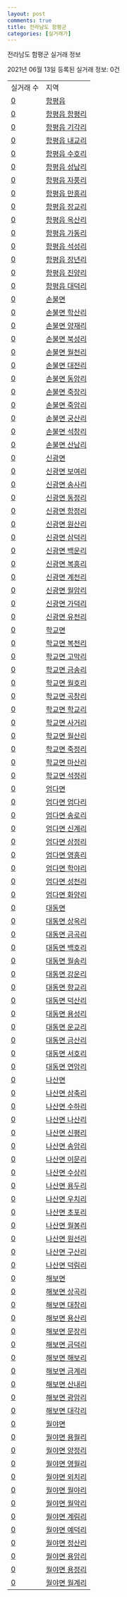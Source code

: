 ```yaml
---
layout: post
comments: true
title: 전라남도 함평군
categories: [실거래가]
---
```


전라남도 함평군 실거래 정보

2021년 06월 13일 등록된 실거래 정보: 0건


<table class="sortable">
  <tr>
    <td>실거래 수</td>
    <td>지역</td>
  </tr>

  
  <tr class="item">
    <td><a href="4686025000.html">0</a></td>
    <td><a href="4686025000.html">함평읍</a></td>
  </tr>
    

  <tr class="item">
    <td><a href="4686025021.html">0</a></td>
    <td><a href="4686025021.html">함평읍 함평리</a></td>
  </tr>
    

  <tr class="item">
    <td><a href="4686025022.html">0</a></td>
    <td><a href="4686025022.html">함평읍 기각리</a></td>
  </tr>
    

  <tr class="item">
    <td><a href="4686025023.html">0</a></td>
    <td><a href="4686025023.html">함평읍 내교리</a></td>
  </tr>
    

  <tr class="item">
    <td><a href="4686025024.html">0</a></td>
    <td><a href="4686025024.html">함평읍 수호리</a></td>
  </tr>
    

  <tr class="item">
    <td><a href="4686025025.html">0</a></td>
    <td><a href="4686025025.html">함평읍 성남리</a></td>
  </tr>
    

  <tr class="item">
    <td><a href="4686025026.html">0</a></td>
    <td><a href="4686025026.html">함평읍 자풍리</a></td>
  </tr>
    

  <tr class="item">
    <td><a href="4686025027.html">0</a></td>
    <td><a href="4686025027.html">함평읍 만흥리</a></td>
  </tr>
    

  <tr class="item">
    <td><a href="4686025028.html">0</a></td>
    <td><a href="4686025028.html">함평읍 장교리</a></td>
  </tr>
    

  <tr class="item">
    <td><a href="4686025029.html">0</a></td>
    <td><a href="4686025029.html">함평읍 옥산리</a></td>
  </tr>
    

  <tr class="item">
    <td><a href="4686025030.html">0</a></td>
    <td><a href="4686025030.html">함평읍 가동리</a></td>
  </tr>
    

  <tr class="item">
    <td><a href="4686025031.html">0</a></td>
    <td><a href="4686025031.html">함평읍 석성리</a></td>
  </tr>
    

  <tr class="item">
    <td><a href="4686025032.html">0</a></td>
    <td><a href="4686025032.html">함평읍 장년리</a></td>
  </tr>
    

  <tr class="item">
    <td><a href="4686025033.html">0</a></td>
    <td><a href="4686025033.html">함평읍 진양리</a></td>
  </tr>
    

  <tr class="item">
    <td><a href="4686025034.html">0</a></td>
    <td><a href="4686025034.html">함평읍 대덕리</a></td>
  </tr>
    

  <tr class="item">
    <td><a href="4686031000.html">0</a></td>
    <td><a href="4686031000.html">손불면</a></td>
  </tr>
    

  <tr class="item">
    <td><a href="4686031021.html">0</a></td>
    <td><a href="4686031021.html">손불면 학산리</a></td>
  </tr>
    

  <tr class="item">
    <td><a href="4686031022.html">0</a></td>
    <td><a href="4686031022.html">손불면 양재리</a></td>
  </tr>
    

  <tr class="item">
    <td><a href="4686031023.html">0</a></td>
    <td><a href="4686031023.html">손불면 북성리</a></td>
  </tr>
    

  <tr class="item">
    <td><a href="4686031024.html">0</a></td>
    <td><a href="4686031024.html">손불면 월천리</a></td>
  </tr>
    

  <tr class="item">
    <td><a href="4686031025.html">0</a></td>
    <td><a href="4686031025.html">손불면 대전리</a></td>
  </tr>
    

  <tr class="item">
    <td><a href="4686031026.html">0</a></td>
    <td><a href="4686031026.html">손불면 동암리</a></td>
  </tr>
    

  <tr class="item">
    <td><a href="4686031027.html">0</a></td>
    <td><a href="4686031027.html">손불면 죽장리</a></td>
  </tr>
    

  <tr class="item">
    <td><a href="4686031028.html">0</a></td>
    <td><a href="4686031028.html">손불면 죽암리</a></td>
  </tr>
    

  <tr class="item">
    <td><a href="4686031029.html">0</a></td>
    <td><a href="4686031029.html">손불면 궁산리</a></td>
  </tr>
    

  <tr class="item">
    <td><a href="4686031030.html">0</a></td>
    <td><a href="4686031030.html">손불면 석창리</a></td>
  </tr>
    

  <tr class="item">
    <td><a href="4686031031.html">0</a></td>
    <td><a href="4686031031.html">손불면 산남리</a></td>
  </tr>
    

  <tr class="item">
    <td><a href="4686032000.html">0</a></td>
    <td><a href="4686032000.html">신광면</a></td>
  </tr>
    

  <tr class="item">
    <td><a href="4686032021.html">0</a></td>
    <td><a href="4686032021.html">신광면 보여리</a></td>
  </tr>
    

  <tr class="item">
    <td><a href="4686032022.html">0</a></td>
    <td><a href="4686032022.html">신광면 송사리</a></td>
  </tr>
    

  <tr class="item">
    <td><a href="4686032023.html">0</a></td>
    <td><a href="4686032023.html">신광면 동정리</a></td>
  </tr>
    

  <tr class="item">
    <td><a href="4686032024.html">0</a></td>
    <td><a href="4686032024.html">신광면 함정리</a></td>
  </tr>
    

  <tr class="item">
    <td><a href="4686032025.html">0</a></td>
    <td><a href="4686032025.html">신광면 원산리</a></td>
  </tr>
    

  <tr class="item">
    <td><a href="4686032026.html">0</a></td>
    <td><a href="4686032026.html">신광면 삼덕리</a></td>
  </tr>
    

  <tr class="item">
    <td><a href="4686032027.html">0</a></td>
    <td><a href="4686032027.html">신광면 백운리</a></td>
  </tr>
    

  <tr class="item">
    <td><a href="4686032028.html">0</a></td>
    <td><a href="4686032028.html">신광면 복흥리</a></td>
  </tr>
    

  <tr class="item">
    <td><a href="4686032029.html">0</a></td>
    <td><a href="4686032029.html">신광면 계천리</a></td>
  </tr>
    

  <tr class="item">
    <td><a href="4686032030.html">0</a></td>
    <td><a href="4686032030.html">신광면 월암리</a></td>
  </tr>
    

  <tr class="item">
    <td><a href="4686032031.html">0</a></td>
    <td><a href="4686032031.html">신광면 가덕리</a></td>
  </tr>
    

  <tr class="item">
    <td><a href="4686032032.html">0</a></td>
    <td><a href="4686032032.html">신광면 유천리</a></td>
  </tr>
    

  <tr class="item">
    <td><a href="4686033000.html">0</a></td>
    <td><a href="4686033000.html">학교면</a></td>
  </tr>
    

  <tr class="item">
    <td><a href="4686033021.html">0</a></td>
    <td><a href="4686033021.html">학교면 복천리</a></td>
  </tr>
    

  <tr class="item">
    <td><a href="4686033022.html">0</a></td>
    <td><a href="4686033022.html">학교면 고막리</a></td>
  </tr>
    

  <tr class="item">
    <td><a href="4686033023.html">0</a></td>
    <td><a href="4686033023.html">학교면 금송리</a></td>
  </tr>
    

  <tr class="item">
    <td><a href="4686033024.html">0</a></td>
    <td><a href="4686033024.html">학교면 월호리</a></td>
  </tr>
    

  <tr class="item">
    <td><a href="4686033025.html">0</a></td>
    <td><a href="4686033025.html">학교면 곡창리</a></td>
  </tr>
    

  <tr class="item">
    <td><a href="4686033026.html">0</a></td>
    <td><a href="4686033026.html">학교면 학교리</a></td>
  </tr>
    

  <tr class="item">
    <td><a href="4686033027.html">0</a></td>
    <td><a href="4686033027.html">학교면 사거리</a></td>
  </tr>
    

  <tr class="item">
    <td><a href="4686033028.html">0</a></td>
    <td><a href="4686033028.html">학교면 월산리</a></td>
  </tr>
    

  <tr class="item">
    <td><a href="4686033029.html">0</a></td>
    <td><a href="4686033029.html">학교면 죽정리</a></td>
  </tr>
    

  <tr class="item">
    <td><a href="4686033030.html">0</a></td>
    <td><a href="4686033030.html">학교면 마산리</a></td>
  </tr>
    

  <tr class="item">
    <td><a href="4686033031.html">0</a></td>
    <td><a href="4686033031.html">학교면 석정리</a></td>
  </tr>
    

  <tr class="item">
    <td><a href="4686034000.html">0</a></td>
    <td><a href="4686034000.html">엄다면</a></td>
  </tr>
    

  <tr class="item">
    <td><a href="4686034021.html">0</a></td>
    <td><a href="4686034021.html">엄다면 엄다리</a></td>
  </tr>
    

  <tr class="item">
    <td><a href="4686034022.html">0</a></td>
    <td><a href="4686034022.html">엄다면 송로리</a></td>
  </tr>
    

  <tr class="item">
    <td><a href="4686034023.html">0</a></td>
    <td><a href="4686034023.html">엄다면 신계리</a></td>
  </tr>
    

  <tr class="item">
    <td><a href="4686034024.html">0</a></td>
    <td><a href="4686034024.html">엄다면 삼정리</a></td>
  </tr>
    

  <tr class="item">
    <td><a href="4686034025.html">0</a></td>
    <td><a href="4686034025.html">엄다면 영흥리</a></td>
  </tr>
    

  <tr class="item">
    <td><a href="4686034026.html">0</a></td>
    <td><a href="4686034026.html">엄다면 학야리</a></td>
  </tr>
    

  <tr class="item">
    <td><a href="4686034027.html">0</a></td>
    <td><a href="4686034027.html">엄다면 성천리</a></td>
  </tr>
    

  <tr class="item">
    <td><a href="4686034028.html">0</a></td>
    <td><a href="4686034028.html">엄다면 화양리</a></td>
  </tr>
    

  <tr class="item">
    <td><a href="4686035000.html">0</a></td>
    <td><a href="4686035000.html">대동면</a></td>
  </tr>
    

  <tr class="item">
    <td><a href="4686035021.html">0</a></td>
    <td><a href="4686035021.html">대동면 상옥리</a></td>
  </tr>
    

  <tr class="item">
    <td><a href="4686035022.html">0</a></td>
    <td><a href="4686035022.html">대동면 금곡리</a></td>
  </tr>
    

  <tr class="item">
    <td><a href="4686035023.html">0</a></td>
    <td><a href="4686035023.html">대동면 백호리</a></td>
  </tr>
    

  <tr class="item">
    <td><a href="4686035024.html">0</a></td>
    <td><a href="4686035024.html">대동면 월송리</a></td>
  </tr>
    

  <tr class="item">
    <td><a href="4686035025.html">0</a></td>
    <td><a href="4686035025.html">대동면 강운리</a></td>
  </tr>
    

  <tr class="item">
    <td><a href="4686035026.html">0</a></td>
    <td><a href="4686035026.html">대동면 향교리</a></td>
  </tr>
    

  <tr class="item">
    <td><a href="4686035027.html">0</a></td>
    <td><a href="4686035027.html">대동면 덕산리</a></td>
  </tr>
    

  <tr class="item">
    <td><a href="4686035028.html">0</a></td>
    <td><a href="4686035028.html">대동면 용성리</a></td>
  </tr>
    

  <tr class="item">
    <td><a href="4686035029.html">0</a></td>
    <td><a href="4686035029.html">대동면 운교리</a></td>
  </tr>
    

  <tr class="item">
    <td><a href="4686035030.html">0</a></td>
    <td><a href="4686035030.html">대동면 금산리</a></td>
  </tr>
    

  <tr class="item">
    <td><a href="4686035031.html">0</a></td>
    <td><a href="4686035031.html">대동면 서호리</a></td>
  </tr>
    

  <tr class="item">
    <td><a href="4686035032.html">0</a></td>
    <td><a href="4686035032.html">대동면 연암리</a></td>
  </tr>
    

  <tr class="item">
    <td><a href="4686036000.html">0</a></td>
    <td><a href="4686036000.html">나산면</a></td>
  </tr>
    

  <tr class="item">
    <td><a href="4686036021.html">0</a></td>
    <td><a href="4686036021.html">나산면 삼축리</a></td>
  </tr>
    

  <tr class="item">
    <td><a href="4686036022.html">0</a></td>
    <td><a href="4686036022.html">나산면 수하리</a></td>
  </tr>
    

  <tr class="item">
    <td><a href="4686036023.html">0</a></td>
    <td><a href="4686036023.html">나산면 나산리</a></td>
  </tr>
    

  <tr class="item">
    <td><a href="4686036024.html">0</a></td>
    <td><a href="4686036024.html">나산면 신평리</a></td>
  </tr>
    

  <tr class="item">
    <td><a href="4686036025.html">0</a></td>
    <td><a href="4686036025.html">나산면 송암리</a></td>
  </tr>
    

  <tr class="item">
    <td><a href="4686036026.html">0</a></td>
    <td><a href="4686036026.html">나산면 이문리</a></td>
  </tr>
    

  <tr class="item">
    <td><a href="4686036027.html">0</a></td>
    <td><a href="4686036027.html">나산면 수상리</a></td>
  </tr>
    

  <tr class="item">
    <td><a href="4686036028.html">0</a></td>
    <td><a href="4686036028.html">나산면 용두리</a></td>
  </tr>
    

  <tr class="item">
    <td><a href="4686036029.html">0</a></td>
    <td><a href="4686036029.html">나산면 우치리</a></td>
  </tr>
    

  <tr class="item">
    <td><a href="4686036030.html">0</a></td>
    <td><a href="4686036030.html">나산면 초포리</a></td>
  </tr>
    

  <tr class="item">
    <td><a href="4686036031.html">0</a></td>
    <td><a href="4686036031.html">나산면 월봉리</a></td>
  </tr>
    

  <tr class="item">
    <td><a href="4686036032.html">0</a></td>
    <td><a href="4686036032.html">나산면 원선리</a></td>
  </tr>
    

  <tr class="item">
    <td><a href="4686036033.html">0</a></td>
    <td><a href="4686036033.html">나산면 구산리</a></td>
  </tr>
    

  <tr class="item">
    <td><a href="4686036034.html">0</a></td>
    <td><a href="4686036034.html">나산면 덕림리</a></td>
  </tr>
    

  <tr class="item">
    <td><a href="4686037000.html">0</a></td>
    <td><a href="4686037000.html">해보면</a></td>
  </tr>
    

  <tr class="item">
    <td><a href="4686037021.html">0</a></td>
    <td><a href="4686037021.html">해보면 상곡리</a></td>
  </tr>
    

  <tr class="item">
    <td><a href="4686037022.html">0</a></td>
    <td><a href="4686037022.html">해보면 대창리</a></td>
  </tr>
    

  <tr class="item">
    <td><a href="4686037023.html">0</a></td>
    <td><a href="4686037023.html">해보면 용산리</a></td>
  </tr>
    

  <tr class="item">
    <td><a href="4686037024.html">0</a></td>
    <td><a href="4686037024.html">해보면 문장리</a></td>
  </tr>
    

  <tr class="item">
    <td><a href="4686037025.html">0</a></td>
    <td><a href="4686037025.html">해보면 금덕리</a></td>
  </tr>
    

  <tr class="item">
    <td><a href="4686037026.html">0</a></td>
    <td><a href="4686037026.html">해보면 해보리</a></td>
  </tr>
    

  <tr class="item">
    <td><a href="4686037027.html">0</a></td>
    <td><a href="4686037027.html">해보면 금계리</a></td>
  </tr>
    

  <tr class="item">
    <td><a href="4686037028.html">0</a></td>
    <td><a href="4686037028.html">해보면 산내리</a></td>
  </tr>
    

  <tr class="item">
    <td><a href="4686037029.html">0</a></td>
    <td><a href="4686037029.html">해보면 광암리</a></td>
  </tr>
    

  <tr class="item">
    <td><a href="4686037030.html">0</a></td>
    <td><a href="4686037030.html">해보면 대각리</a></td>
  </tr>
    

  <tr class="item">
    <td><a href="4686038000.html">0</a></td>
    <td><a href="4686038000.html">월야면</a></td>
  </tr>
    

  <tr class="item">
    <td><a href="4686038021.html">0</a></td>
    <td><a href="4686038021.html">월야면 용월리</a></td>
  </tr>
    

  <tr class="item">
    <td><a href="4686038022.html">0</a></td>
    <td><a href="4686038022.html">월야면 양정리</a></td>
  </tr>
    

  <tr class="item">
    <td><a href="4686038023.html">0</a></td>
    <td><a href="4686038023.html">월야면 영월리</a></td>
  </tr>
    

  <tr class="item">
    <td><a href="4686038024.html">0</a></td>
    <td><a href="4686038024.html">월야면 외치리</a></td>
  </tr>
    

  <tr class="item">
    <td><a href="4686038025.html">0</a></td>
    <td><a href="4686038025.html">월야면 월야리</a></td>
  </tr>
    

  <tr class="item">
    <td><a href="4686038026.html">0</a></td>
    <td><a href="4686038026.html">월야면 월악리</a></td>
  </tr>
    

  <tr class="item">
    <td><a href="4686038027.html">0</a></td>
    <td><a href="4686038027.html">월야면 계림리</a></td>
  </tr>
    

  <tr class="item">
    <td><a href="4686038028.html">0</a></td>
    <td><a href="4686038028.html">월야면 예덕리</a></td>
  </tr>
    

  <tr class="item">
    <td><a href="4686038029.html">0</a></td>
    <td><a href="4686038029.html">월야면 정산리</a></td>
  </tr>
    

  <tr class="item">
    <td><a href="4686038030.html">0</a></td>
    <td><a href="4686038030.html">월야면 용암리</a></td>
  </tr>
    

  <tr class="item">
    <td><a href="4686038031.html">0</a></td>
    <td><a href="4686038031.html">월야면 용정리</a></td>
  </tr>
    

  <tr class="item">
    <td><a href="4686038032.html">0</a></td>
    <td><a href="4686038032.html">월야면 월계리</a></td>
  </tr>
    


</table>
    